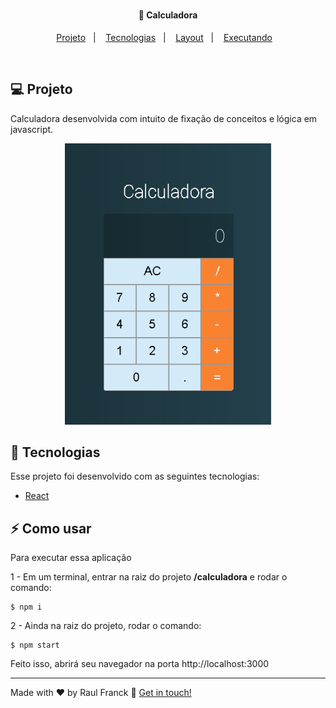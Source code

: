 <h1 align="center">
    
</h1>

<h4 align="center">
  🚀 Calculadora
</h4>

<p align="center">
<a href="#-projeto">Projeto</a>&nbsp;&nbsp;&nbsp;|&nbsp;&nbsp;&nbsp;
  <a href="#rocket-tecnologias">Tecnologias</a>&nbsp;&nbsp;&nbsp;|&nbsp;&nbsp;&nbsp;  
  <a href="#-layout">Layout</a>&nbsp;&nbsp;&nbsp;|&nbsp;&nbsp;&nbsp;
  <a href="#zap-executando">Executando</a>&nbsp;&nbsp;&nbsp;
</p>

<br>

## 💻 Projeto

Calculadora desenvolvida com intuito de fixação de conceitos e lógica em javascript.

<div align="center">
  <img src="./assets/gif.gif" alt="demo" height="450">
  
</div>

## 🚀 Tecnologias

Esse projeto foi desenvolvido com as seguintes tecnologias:

- [React](https://reactjs.org)


## :zap: Como usar

Para executar essa aplicação


1 - Em um terminal, entrar na raiz do projeto **/calculadora** e rodar o comando:

```
$ npm i
```

2 - Ainda na raiz do projeto, rodar o comando:

```
$ npm start
```

Feito isso, abrirá seu navegador na porta http://localhost:3000

---

Made with ♥ by Raul Franck :wave: [Get in touch!](https://www.linkedin.com/in/raul-franck-468617164/)
